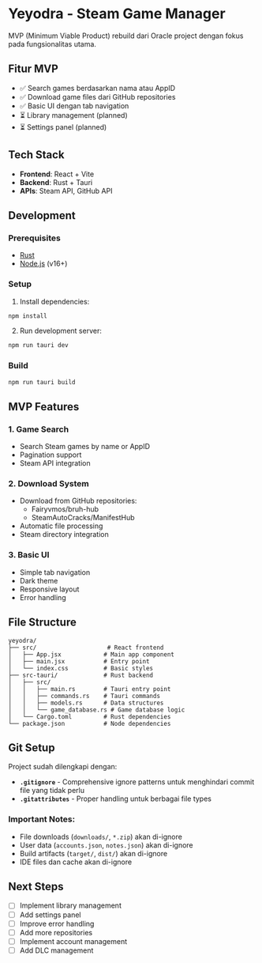 # Yeyodra - Steam Game Manager

MVP (Minimum Viable Product) rebuild dari Oracle project dengan fokus pada fungsionalitas utama.

## Fitur MVP

- ✅ Search games berdasarkan nama atau AppID
- ✅ Download game files dari GitHub repositories
- ✅ Basic UI dengan tab navigation
- ⏳ Library management (planned)
- ⏳ Settings panel (planned)

## Tech Stack

- **Frontend**: React + Vite
- **Backend**: Rust + Tauri
- **APIs**: Steam API, GitHub API

## Development

### Prerequisites

- [Rust](https://rustup.rs/)
- [Node.js](https://nodejs.org/) (v16+)

### Setup

1. Install dependencies:
```bash
npm install
```

2. Run development server:
```bash
npm run tauri dev
```

### Build

```bash
npm run tauri build
```

## MVP Features

### 1. Game Search
- Search Steam games by name or AppID
- Pagination support
- Steam API integration

### 2. Download System
- Download from GitHub repositories:
  - Fairyvmos/bruh-hub
  - SteamAutoCracks/ManifestHub
- Automatic file processing
- Steam directory integration

### 3. Basic UI
- Simple tab navigation
- Dark theme
- Responsive layout
- Error handling

## File Structure

```
yeyodra/
├── src/                    # React frontend
│   ├── App.jsx            # Main app component
│   ├── main.jsx           # Entry point
│   └── index.css          # Basic styles
├── src-tauri/             # Rust backend
│   ├── src/
│   │   ├── main.rs        # Tauri entry point
│   │   ├── commands.rs    # Tauri commands
│   │   ├── models.rs      # Data structures
│   │   └── game_database.rs # Game database logic
│   └── Cargo.toml         # Rust dependencies
└── package.json           # Node dependencies
```

## Git Setup

Project sudah dilengkapi dengan:
- **`.gitignore`** - Comprehensive ignore patterns untuk menghindari commit file yang tidak perlu
- **`.gitattributes`** - Proper handling untuk berbagai file types

### Important Notes:
- File downloads (`downloads/`, `*.zip`) akan di-ignore
- User data (`accounts.json`, `notes.json`) akan di-ignore  
- Build artifacts (`target/`, `dist/`) akan di-ignore
- IDE files dan cache akan di-ignore

## Next Steps

- [ ] Implement library management
- [ ] Add settings panel
- [ ] Improve error handling
- [ ] Add more repositories
- [ ] Implement account management
- [ ] Add DLC management
